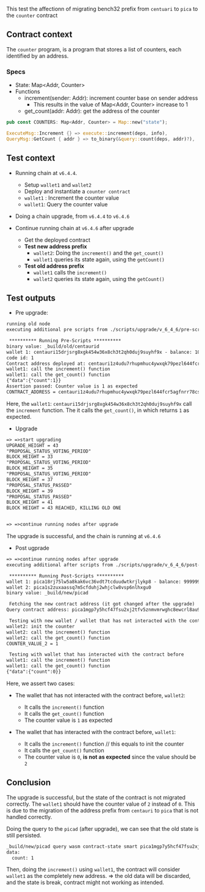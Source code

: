This test the affectionn of migrating bench32 prefix from `centuari` to `pica` to the `counter` contract

## Contract context

The `counter` program, is a program that stores a list of counters, each identified by an address.

### Specs

- State: Map<Addr, Counter>
- Functions
  - increment(sender: Addr): increment counter base on sender address
    - This results in the value of Map<Addr, Counter> increase to 1
  - get_count(addr: Addr): get the address of the counter

```rust
pub const COUNTERS: Map<Addr, Counter> = Map::new("state");

ExecuteMsg::Increment {} => execute::increment(deps, info),
QueryMsg::GetCount { addr } => to_binary(&query::count(deps, addr)?),
```

## Test context

- Running chain at `v6.4.4`.
  - Setup `wallet1` and `wallet2`
  - Deploy and instantiate a `counter contract`
  - `wallet1` : Increment the counter value
  - `wallet1`: Query the counter value
- Doing a chain upgrade, from `v6.4.4` to `v6.4.6`

- Continue running chain at `v6.4.6` after upgrade
  - Get the deployed contract
  - **Test new address prefix**
    - `wallet2`: Doing the `increment()` and the `get_count()`
    - `wallet1` queries its state again, using the `getCount()`
  - **Test old address prefix**
    - `wallet1` calls the `increment()`
    - `wallet2` queries its state again, using the `getCount()`

## Test outputs

- Pre upgrade:

```txt
running old node
executing additional pre scripts from ./scripts/upgrade/v_6_4_6/pre-script.sh

 ********** Running Pre-Scripts **********
binary value: _build/old/centaurid
wallet 1: centauri15drjsrg8xgk454w36x8ch3t2qh0duj9suyhf9x - balance: 1000000000000000000000
code id: 1
Contract address deployed at: centauri1z4udu7rhupmhuc4ywxqk79pezl644fcr5agfnrr78csvakx90s3sswq445
wallet1: call the increment() function
wallet1: call the get_count() function
{"data":{"count":1}}
Assertion passed: Counter value is 1 as expected
CONTRACT_ADDRESS = centauri1z4udu7rhupmhuc4ywxqk79pezl644fcr5agfnrr78csvakx90s3sswq445
```

Here, the `wallet1`: `centauri15drjsrg8xgk454w36x8ch3t2qh0duj9suyhf9x` call the `increment` function. The it calls the `get_count()`, in which returns `1` as expected.

- Upgrade

```txt
=> =>start upgrading
UPGRADE_HEIGHT = 43
"PROPOSAL_STATUS_VOTING_PERIOD"
BLOCK_HEIGHT = 33
"PROPOSAL_STATUS_VOTING_PERIOD"
BLOCK_HEIGHT = 35
"PROPOSAL_STATUS_VOTING_PERIOD"
BLOCK_HEIGHT = 37
"PROPOSAL_STATUS_PASSED"
BLOCK_HEIGHT = 39
"PROPOSAL_STATUS_PASSED"
BLOCK_HEIGHT = 41
BLOCK HEIGHT = 43 REACHED, KILLING OLD ONE


=> =>continue running nodes after upgrade
```

The upgrade is successful, and the chain is running at `v6.4.6`

- Post ugprade

```txt
=> =>continue running nodes after upgrade
executing additional after scripts from ./scripts/upgrade/v_6_4_6/post-script.sh

 ********** Running Post-Scripts **********
wallet 1: pica18rj75lw5a8kak6vc36vdt7tcduudwtkrjlykp8 - balance: 999999999999999775000
wallet 2: pica1s2zuxaassq7m5cfduhj2whjclw8vsp6nlhxgu0
binary value: _build/new/picad

 Fetching the new contract address (it got changed after the upgrade)
Query contract address: pica1mgp7y5hcf47fsu2xj2tfv5znmvmrwghc8ewcrl8au94vn6c5ju6sltwha8

 Testing with new wallet / wallet that has not interacted with the contract before
wallet2: init the counter
wallet2: call the increment() function
wallet2: call the get_count() function
COUNTER_VALUE_2 = 1

 Testing with wallet that has interacted with the contract before
wallet1: call the increment() function
wallet1: call the get_count() function
{"data":{"count":0}}
```

Here, we assert two cases:

- The wallet that has not interacted with the contract before, `wallet2`:

  - It calls the `increment()` function
  - It calls the `get_count()` function
  - The counter value is `1` as expected

- The wallet that has interacted with the contract before, `wallet1`:
  - It calls the `increment()` function // this equals to init the counter
  - It calls the `get_count()` function
  - The counter value is `0`, **is not as expected** since the value should be `2`

## Conclusion

The upgrade is successful, but the state of the contract is not migrated correctly. The `wallet1` should have the counter value of `2` instead of `0`. This is due to the migration of the address prefix from `centauri` to `pica` that is not handled correctly.

Doing the query to the `picad` (after upgrade), we can see that the old state is still persisted.

```txt
_build/new/picad query wasm contract-state smart pica1mgp7y5hcf47fsu2xj2tfv5znmvmrwghc8ewcrl8au94vn6c5ju6sltwha8 '{"get_count": {"addr": "centauri18rj75lw5a8kak6vc36vdt7tcduudwtkrdf20pn"}}'
data:
  count: 1
```

Then, doing the `increment()` using `wallet1`, the contract will consider `wallet1` as the completely new address. => the old data will be discarded, and the state is break, contract might not working as intended.
